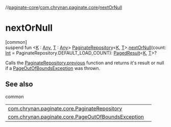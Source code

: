 //[paginate-core](../../index.md)/[com.chrynan.paginate.core](index.md)/[nextOrNull](next-or-null.md)

# nextOrNull

[common]\
suspend fun <[K](next-or-null.md) : [Any](https://kotlinlang.org/api/latest/jvm/stdlib/kotlin/-any/index.html), [T](next-or-null.md) : [Any](https://kotlinlang.org/api/latest/jvm/stdlib/kotlin/-any/index.html)> [PaginateRepository](-paginate-repository/index.md)<[K](next-or-null.md), [T](next-or-null.md)>.[nextOrNull](next-or-null.md)(count: [Int](https://kotlinlang.org/api/latest/jvm/stdlib/kotlin/-int/index.html) = PaginateRepository.DEFAULT_LOAD_COUNT): [PagedResult](-paged-result/index.md)<[K](next-or-null.md), [T](next-or-null.md)>?

Calls the [PaginateRepository.previous](-paginate-repository/previous.md) function and returns it's result or null if a [PageOutOfBoundsException](-page-out-of-bounds-exception/index.md) was thrown.

## See also

common

| | |
|---|---|
| [com.chrynan.paginate.core.PaginateRepository](-paginate-repository/previous.md) |  |
| [com.chrynan.paginate.core.PageOutOfBoundsException](-page-out-of-bounds-exception/index.md) |  |
